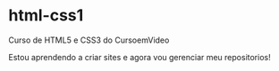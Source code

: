 # html-css1
 Curso de HTML5 e CSS3 do CursoemVideo

 Estou aprendendo a criar sites e agora vou gerenciar meu repositorios!
